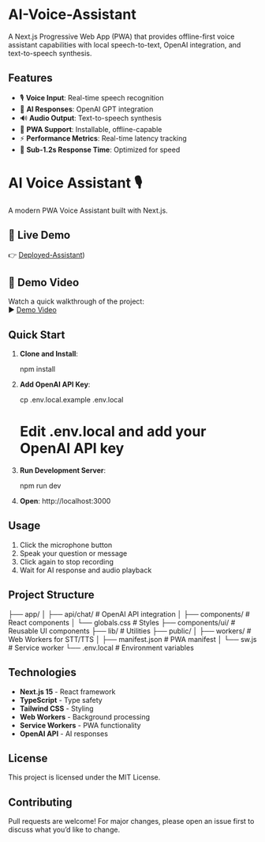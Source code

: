 # AI-Voice-Assistant 

A Next.js Progressive Web App (PWA) that provides offline-first voice assistant capabilities with local speech-to-text, OpenAI integration, and text-to-speech synthesis.

## Features

- 🎙️ **Voice Input**: Real-time speech recognition
- 🤖 **AI Responses**: OpenAI GPT integration
- 🔊 **Audio Output**: Text-to-speech synthesis
- 📱 **PWA Support**: Installable, offline-capable
- ⚡ **Performance Metrics**: Real-time latency tracking
- 🎯 **Sub-1.2s Response Time**: Optimized for speed

# AI Voice Assistant 🎙️

A modern PWA Voice Assistant built with Next.js.

## 🚀 Live Demo
👉 [Deployed-Assistant](https://voice-assistant-pwa.onrender.com/))

## 🎥 Demo Video
Watch a quick walkthrough of the project:  
▶️ [Demo Video](https://your-demo-video-link.com)


## Quick Start

1. **Clone and Install**:
   
   npm install


2. **Add OpenAI API Key**:
   
   cp .env.local.example .env.local
   # Edit .env.local and add your OpenAI API key
   

3. **Run Development Server**:
   
   npm run dev

4. **Open**: http://localhost:3000

## Usage

1. Click the microphone button
2. Speak your question or message
3. Click again to stop recording
4. Wait for AI response and audio playback

## Project Structure


├── app/
│   ├── api/chat/          # OpenAI API integration
│   ├── components/        # React components
│   └── globals.css        # Styles
├── components/ui/         # Reusable UI components
├── lib/                   # Utilities
├── public/
│   ├── workers/          # Web Workers for STT/TTS
│   ├── manifest.json     # PWA manifest
│   └── sw.js            # Service worker
└── .env.local           # Environment variables


## Technologies

- **Next.js 15** - React framework
- **TypeScript** - Type safety
- **Tailwind CSS** - Styling
- **Web Workers** - Background processing
- **Service Workers** - PWA functionality
- **OpenAI API** - AI responses

## License

This project is licensed under the MIT License.

## Contributing

Pull requests are welcome!
For major changes, please open an issue first to discuss what you’d like to change.
